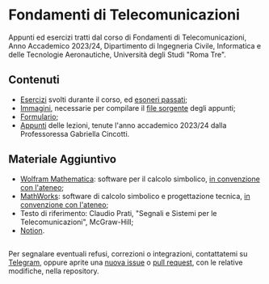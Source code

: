 # Fondamenti di Telecomunicazioni
Appunti ed esercizi tratti dal corso di Fondamenti di Telecomunicazioni, Anno Accademico 2023/24, Dipartimento di Ingegneria Civile, Informatica e delle Tecnologie Aeronautiche, Università degli Studi "Roma Tre". 

## Contenuti
 - [Esercizi](Esercizi/Esercizi-Svolti.pdf) svolti durante il corso, ed [esoneri passati](Esercizi/Soluzioni-Esonero-24-Novembre.pdf);
 - [Immagini](Immagini/), necessarie per compilare il [file sorgente](Fondamenti-di-Telecomunicazioni.tex) degli appunti;
 - [Formulario](Formulario/Formulario-Fondamenti-di-Telecomunicazioni.pdf);
 - [Appunti](Fondamenti-di-Telecomunicazioni.pdf) delle lezioni, tenute l'anno accademico 2023/24 dalla Professoressa Gabriella Cincotti. 
    
 
## Materiale Aggiuntivo
 - [Wolfram Mathematica](https://www.wolfram.com/mathematica/): software per il calcolo simbolico, [in convenzione con l'ateneo](https://www.uniroma3.it/servizi/software-in-convenzione/wolfram-mathematica/);
 - [MathWorks](https://it.mathworks.com/): software di calcolo simbolico e progettazione tecnica, [in convenzione con l'ateneo](https://www.uniroma3.it/servizi/software-in-convenzione/mathworks-campus/);
 - Testo di riferimento: Claudio Prati, "Segnali e Sistemi per le Telecomunicazioni", McGraw-Hill;
 - [Notion](https://certain-sweater-2c3.notion.site/Fondamenti-di-Telecomunicazioni-9242420d15ea4d93bf6336407335b121).  
##


Per segnalare eventuali refusi, correzioni o integrazioni, contattatemi su [Telegram](https://t.me/von_Sturm), oppure aprite una [nuova issue](https://github.com/00Darxk/Fondamenti-di-Telecomunicazioni/issues/new) o [pull request](https://github.com/00Darxk/Fondamenti-di-Telecomunicazioni/pulls), con le relative modifiche, nella repository. 